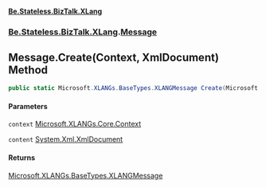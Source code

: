 #### [Be.Stateless.BizTalk.XLang](README.md 'README')
### [Be.Stateless.BizTalk.XLang](Be.Stateless.BizTalk.XLang.md 'Be.Stateless.BizTalk.XLang').[Message](Message.md 'Be.Stateless.BizTalk.XLang.Message')

## Message.Create(Context, XmlDocument) Method

```csharp
public static Microsoft.XLANGs.BaseTypes.XLANGMessage Create(Microsoft.XLANGs.Core.Context context, System.Xml.XmlDocument content);
```
#### Parameters

<a name='Be.Stateless.BizTalk.XLang.Message.Create(Microsoft.XLANGs.Core.Context,System.Xml.XmlDocument).context'></a>

`context` [Microsoft.XLANGs.Core.Context](https://docs.microsoft.com/en-us/dotnet/api/Microsoft.XLANGs.Core.Context 'Microsoft.XLANGs.Core.Context')

<a name='Be.Stateless.BizTalk.XLang.Message.Create(Microsoft.XLANGs.Core.Context,System.Xml.XmlDocument).content'></a>

`content` [System.Xml.XmlDocument](https://docs.microsoft.com/en-us/dotnet/api/System.Xml.XmlDocument 'System.Xml.XmlDocument')

#### Returns
[Microsoft.XLANGs.BaseTypes.XLANGMessage](https://docs.microsoft.com/en-us/dotnet/api/Microsoft.XLANGs.BaseTypes.XLANGMessage 'Microsoft.XLANGs.BaseTypes.XLANGMessage')